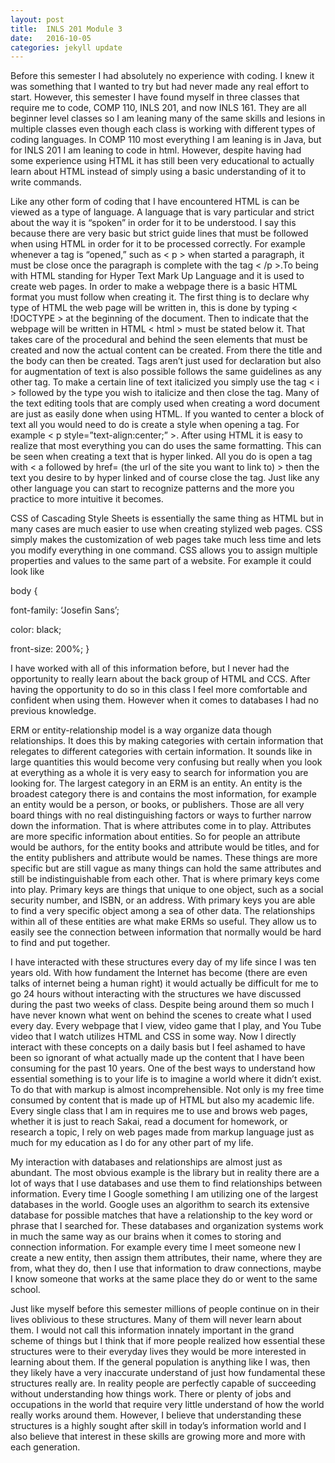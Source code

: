 ```yaml
---
layout: post
title:  INLS 201 Module 3
date:   2016-10-05
categories: jekyll update
---
```

<p> Before this semester I had absolutely no experience with coding. I knew it was something that I wanted to try but had never made any real effort to start. However, this semester I have found myself in three classes that require me to code, COMP 110, INLS 201, and now INLS 161. They are all beginner level classes so I am leaning many of the same skills and lesions in multiple classes even though each class is working with different types of coding languages. In COMP 110 most everything I am leaning is in Java, but for INLS 201 I am leaning to code in html. However, despite having had some experience using HTML it has still been very educational to actually learn about HTML instead of simply using a basic understanding of it to write commands. </p>

<p> Like any other form of coding that I have encountered HTML is can be viewed as a type of language. A language that is vary particular and strict about the way it is “spoken” in order for it to be understood. I say this because there are very basic but strict guide lines that must be followed when using HTML in order for it to be processed correctly. For example whenever a tag is “opened,” such as < p > when started a paragraph, it must be close once the paragraph is complete with the tag < /p >.To being with HTML standing for Hyper Text Mark Up Language and it is used to create web pages. In order to make a webpage there is a basic HTML format you must follow when creating it. The first thing is to declare why type of HTML the web page will be written in, this is done by typing < !DOCTYPE > at the beginning of the document. Then to indicate that the webpage will be written in HTML < html > must be stated below it. That takes care of the procedural and behind the seen elements that must be created and now the actual content can be created. From there the title and the body can then be created. Tags aren’t just used for declaration but also for augmentation of text is also possible follows the same guidelines as any other tag. To make a certain line of text italicized you simply use the tag < i > followed by the type you wish to italicize and then close the tag. Many of the text editing tools that are comply used when creating a word document are just as easily done when using HTML. If you wanted to center a block of text all you would need to do is create a style when opening a tag. For example < p style=”text-align:center;” >. After using HTML it is easy to realize that most everything you can do uses the same formatting. This can be seen when creating a text that is hyper linked. All you do is open a tag with < a followed by href= (the url of the site you want to link to) > then the text you desire to by hyper linked and of course close the tag. Just like any other language you can start to recognize patterns and the more you practice to more intuitive it becomes.  </p> 

<p> CSS of Cascading Style Sheets is essentially the same thing as HTML but in many cases are much easier to use when creating stylized web pages. CSS simply makes the customization of web pages take much less time and lets you modify everything in one command. CSS allows you to assign multiple properties and values to the same part of a website. For example it could look like </p>

body {

font-family: ‘Josefin Sans’;

color: black; 

front-size: 200%; } 

<p> I have worked with all of this information before, but I never had the opportunity to really learn about the back group of HTML and CCS. After having the opportunity to do so in this class I feel more comfortable and confident when using them. However when it comes to databases I had no previous knowledge.  </p>

<p> ERM or entity-relationship model is a way organize data though relationships. It does this by making categories with certain information that relegates to different categories with certain information. It sounds like in large quantities this would become very confusing but really when you look at everything as a whole it is very easy to search for information you are looking for. The largest category in an ERM is an entity. An entity is the broadest category there is and contains the most information, for example an entity would be a person, or books, or publishers. Those are all very board things with no real distinguishing factors or ways to further narrow down the information. That is where attributes come in to play. Attributes are more specific information about entities. So for people an attribute would be authors, for the entity books and attribute would be titles, and for the entity publishers and attribute would be names. These things are more specific but are still vague as many things can hold the same attributes and still be indistinguishable from each other. That is where primary keys come into play. Primary keys are things that unique to one object, such as a social security number, and ISBN, or an address. With primary keys you are able to find a very specific object among a sea of other data. The relationships within all of these entities are what make ERMs so useful. They allow us to easily see the connection between information that normally would be hard to find and put together.  </p>

<p> I have interacted with these structures every day of my life since I was ten years old. With how fundament the Internet has become (there are even talks of internet being a human right) it would actually be difficult for me to go 24 hours without interacting with the structures we have discussed during the past two weeks of class. Despite being around them so much I have never known what went on behind the scenes to create what I used every day. Every webpage that I view, video game that I play, and You Tube video that I watch utilizes HTML and CSS in some way. Now I directly interact with these concepts on a daily basis but I feel ashamed to have been so ignorant of what actually made up the content that I have been consuming for the past 10 years. One of the best ways to understand how essential something is to your life is to imagine a world where it didn’t exist. To do that with markup is almost incomprehensible.  Not only is my free time consumed by content that is made up of HTML but also my academic life. Every single class that I am in requires me to use and brows web pages, whether it is just to reach Sakai, read a document for homework, or research a topic, I rely on web pages made from markup language just as much for my education as I do for any other part of my life. </p>

<p>	My interaction with databases and relationships are almost just as abundant. The most obvious example is the library but in reality there are a lot of ways that I use databases and use them to find relationships between information. Every time I Google something I am utilizing one of the largest databases in the world. Google uses an algorithm to search its extensive database for possible matches that have a relationship to the key word or phrase that I searched for. These databases and organization systems work in much the same way as our brains when it comes to storing and connection information. For example every time I meet someone new I create a new entity, then assign them attributes, their name, where they are from, what they do, then I use that information to draw connections, maybe I know someone that works at the same place they do or went to the same school. </p>

<p> Just like myself before this semester millions of people continue on in their lives oblivious to these structures. Many of them will never learn about them. I would not call this information innately important in the grand scheme of things but I think that if more people realized how essential these structures were to their everyday lives they would be more interested in learning about them. If the general population is anything like I was, then they likely have a very inaccurate understand of just how fundamental these structures really are. In reality people are perfectly capable of succeeding without understanding how things work. There or plenty of jobs and occupations in the world that require very little understand of how the world really works around them. However, I believe that understanding these structures is a highly sought after skill in today’s information world and I also believe that interest in these skills are growing more and more with each generation.  </p>






